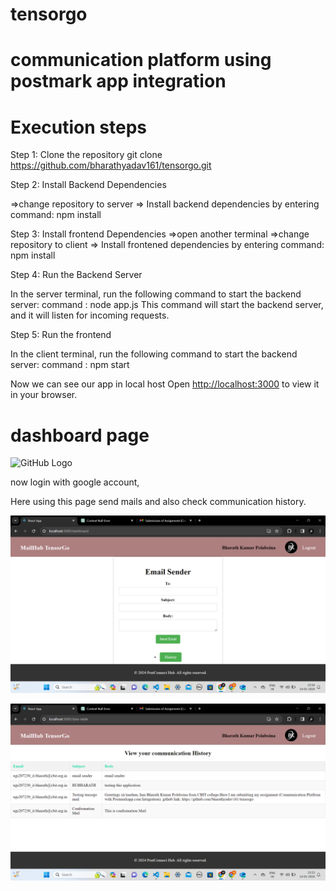 # tensorgo
# communication platform using postmark app integration


# Execution steps

Step 1: Clone the repository
git clone https://github.com/bharathyadav161/tensorgo.git



Step 2: Install Backend Dependencies

=>change repository to server
=> Install backend dependencies by entering command: npm install

Step 3: Install frontend Dependencies
=>open another terminal
=>change repository to client
=> Install frontened dependencies by entering command: npm install

Step 4: Run the Backend Server

In the server terminal, run the following command to start the backend server:
command : node app.js 
This command will start the backend server, and it will listen for incoming requests.

Step 5: Run the frontend

In the client terminal, run the following command to start the backend server:
command : npm start



Now we can see our app in local host
Open [http://localhost:3000](http://localhost:3000) to view it in your browser.

# dashboard page

![GitHub Logo](https://github.com/bharathyadav161/tensorgo/uploads/homepage.png)


now login with google account,

Here using this page send mails and also check communication history.


![GitHub Logo](https://github.com/bharathyadav161/tensorgo/blob/main/uploads/email.png)


![GitHub Logo](https://github.com/bharathyadav161/tensorgo/blob/main/uploads/history.png)





































